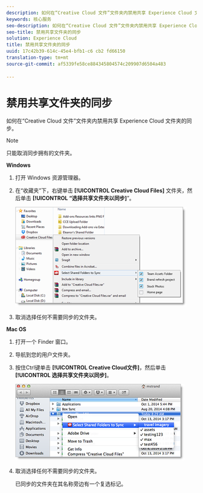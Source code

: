 ```yaml
---
description: 如何在“Creative Cloud 文件”文件夹内禁用共享 Experience Cloud 文件夹的同步。
keywords: 核心服务
seo-description: 如何在“Creative Cloud 文件”文件夹内禁用共享 Experience Cloud 文件夹的同步。
seo-title: 禁用共享文件夹的同步
solution: Experience Cloud
title: 禁用共享文件夹的同步
uuid: 17c42b39-614c-45e4-bfb1-c6 cb2 fd66150
translation-type: tm+mt
source-git-commit: af5339fe58ce884345804574c209907d6504a483

---
```



# 禁用共享文件夹的同步

如何在“Creative Cloud 文件”文件夹内禁用共享 Experience Cloud 文件夹的同步。

>[!NOTE]
>
>只能取消同步拥有的文件夹。
<p class="head"> <b>Windows</b> </p>

1. 打开 Windows 资源管理器。

1. 在“收藏夹”下，右键单击 **[!UICONTROL Creative Cloud Files]** 文件夹，然后单击 **[!UICONTROL “选择共享文件夹以同步]**”。

   ![](assets/select_sync_folders.png)

1. 取消选择任何不需要同步的文件夹。

<p class="head"> <b>Mac OS</b> </p>

1. 打开一个 Finder 窗口。

1. 导航到您的用户文件夹。

1. 按住Ctrl键单击 **[!UICONTROL Creative Cloud文件]**，然后单击 **[!UICONTROL 选择共享文件夹以同步]**。

   ![](assets/select_sync_folders_mac.png)

1. 取消选择任何不需要同步的文件夹。

   已同步的文件夹在其名称旁边有一个复选标记。